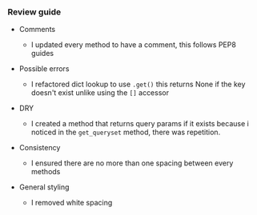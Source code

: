 ### Review guide

* Comments
    - I updated every method to have a comment, this follows PEP8 guides

* Possible errors
    - I refactored dict lookup to use `.get()` this returns None if the key doesn't exist unlike using the `[]` accessor

* DRY
    - I created a method that returns query params if it exists because i noticed in the `get_queryset` method, there was repetition.

* Consistency
    - I ensured there are no more than one spacing between every methods

* General styling
    - I removed white spacing
